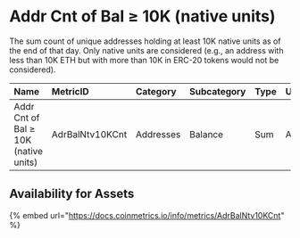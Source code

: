 # Addr Cnt of Bal ≥ 10K \(native units\)

The sum count of unique addresses holding at least 10K native units as of the end of that day. Only native units are considered \(e.g., an address with less than 10K ETH but with more than 10K in ERC-20 tokens would not be considered\).

| Name | MetricID | Category | Subcategory | Type | Unit | Interval |
| :--- | :--- | :--- | :--- | :--- | :--- | :--- |
| Addr Cnt of Bal ≥ 10K \(native units\) | AdrBalNtv10KCnt | Addresses | Balance | Sum | Addresses | 1 day |

## Availability for Assets

{% embed url="https://docs.coinmetrics.io/info/metrics/AdrBalNtv10KCnt" %}



